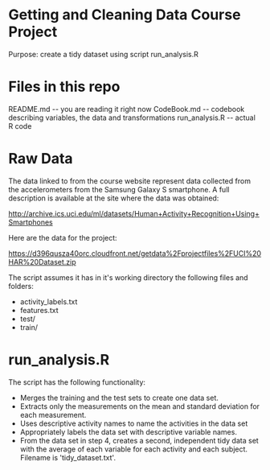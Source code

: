 # Getting and Cleaning Data Course Project

Purpose: create a tidy dataset using script run_analysis.R

# Files in this repo

README.md -- you are reading it right now
CodeBook.md -- codebook describing variables, the data and transformations
run_analysis.R -- actual R code

# Raw Data

The data linked to from the course website represent data collected from the accelerometers from the Samsung Galaxy S smartphone. A full description is available at the site where the data was obtained:

http://archive.ics.uci.edu/ml/datasets/Human+Activity+Recognition+Using+Smartphones

Here are the data for the project:

https://d396qusza40orc.cloudfront.net/getdata%2Fprojectfiles%2FUCI%20HAR%20Dataset.zip

The script assumes it has in it's working directory the following files and folders:
- activity_labels.txt
- features.txt
- test/
- train/

# run_analysis.R

The script has the following functionality:
- Merges the training and the test sets to create one data set.
- Extracts only the measurements on the mean and standard deviation for each measurement.
- Uses descriptive activity names to name the activities in the data set
- Appropriately labels the data set with descriptive variable names.
- From the data set in step 4, creates a second, independent tidy data set with the average of each variable for each activity and each subject. Filename is 'tidy_dataset.txt'.
